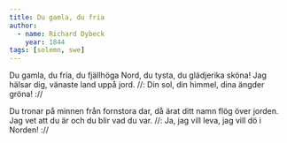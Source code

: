 ```yaml
---
title: Du gamla, du fria
author:
  - name: Richard Dybeck
    year: 1844
tags: [solemn, swe]
---
```


Du gamla, du fria, du fjällhöga Nord,
du tysta, du glädjerika sköna!
Jag hälsar dig, vänaste land uppå jord.
//: Din sol, din himmel,
dina ängder gröna! ://

Du tronar på minnen från fornstora dar,
då ärat ditt namn flög över jorden.
Jag vet att du är och du blir vad du var.
//: Ja, jag vill leva,
jag vill dö i Norden! ://

